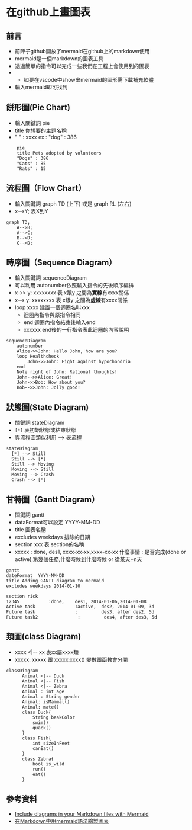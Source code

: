 # 在github上畫圖表
## 前言
* 前陣子github開放了mermaid在github上的markdown使用
* mermaid是一個markdown的圖表工具
* 透過簡單的指令可以完成一些我們在工程上會使用到的圖表
* * 如要在vscode中show出mermaid的圖形需下載補充軟體
* 輸入mermaid即可找到
## 餅形圖(Pie Chart)
* 輸入關鍵詞 pie
* title 你想要的主題名稱
* " " : xxxx ex : "dog" : 386
```mermaid
    pie 
    title Pets adopted by volunteers
    "Dogs" : 386
    "Cats" : 85
    "Rats" : 15 
```
## 流程圖（Flow Chart）
* 輸入關鍵詞 graph TD (上下) 或是 graph RL (左右)
* x-->Y; 表X到Y
```mermaid
graph TD;
    A-->B;
    A-->C;
    B-->D;
    C-->D;
```
## 時序圖（Sequence Diagram）
* 輸入關鍵詞 sequenceDiagram
* 可以利用 autonumber依照輸入指令的先後順序編排
* x->> y: xxxxxxxx 表 x跟y 之間為**實線**有xxxx關係
*  x--> y: xxxxxxxx 表 x跟y 之間為**虛線**有xxxx關係
* loop xxxx 建置一個迴圈名叫xxx 
    * 迴圈內指令與原指令相同
    * end 迴圈內指令結束後輸入end 
    * xxxxxx end後的一行指令表此迴圈的內容說明
```mermaid
sequenceDiagram
    autonumber
    Alice->>John: Hello John, how are you?
    loop Healthcheck
        John->>John: Fight against hypochondria
    end
    Note right of John: Rational thoughts!
    John-->>Alice: Great!
    John->>Bob: How about you?
    Bob-->>John: Jolly good!
```
## 狀態圖(State Diagram)
* 關鍵詞 stateDiagram
* ```[*]``` 表初始狀態或結束狀態
* 與流程圖類似利用 --> 表流程
```mermaid
stateDiagram
  [*] --> Still
  Still --> [*]
  Still --> Moving
  Moving --> Still
  Moving --> Crash
  Crash --> [*]
```
## 甘特圖（Gantt Diagram）
* 關鍵詞 gantt
* dataFormat可以設定 YYYY-MM-DD
* title 圖表名稱
* excludes weekdays 排除的日期
* section xxx 表 section的名稱
* xxxxx : done, des1, xxxx-xx-xx,xxxx-xx-xx 什麼事情 : 是否完成(done or active),第幾個任務,什麼時候到什麼時候 or 從某天+n天
```mermaid
gantt
dateFormat  YYYY-MM-DD
title Adding GANTT diagram to mermaid
excludes weekdays 2014-01-10

section rick
12345           :done,    des1, 2014-01-06,2014-01-08
Active task               :active,  des2, 2014-01-09, 3d
Future task               :         des3, after des2, 5d
Future task2               :         des4, after des3, 5d
```

## 類圖(class Diagram)
* xxxx <|-- xx 表xx屬xxxx類
* xxxxx: xxxxx 跟 xxxxx:xxxx() 變數跟函數會分開
```mermaid
classDiagram
      Animal <|-- Duck
      Animal <|-- Fish
      Animal <|-- Zebra
      Animal : int age
      Animal : String gender
      Animal: isMammal()
      Animal: mate()
      class Duck{
          String beakColor
          swim()
          quack()
      }
      class Fish{
          int sizeInFeet
          canEat()
      }
      class Zebra{
          bool is_wild
          run()
          eat()
      }
```
## 參考資料
* [Include diagrams in your Markdown files with Mermaid](https://github.blog/2022-02-14-include-diagrams-markdown-files-mermaid/)
* [在Markdown中用mermaid語法繪製圖表](https://www.gushiciku.cn/pl/pP3d/zh-tw)
